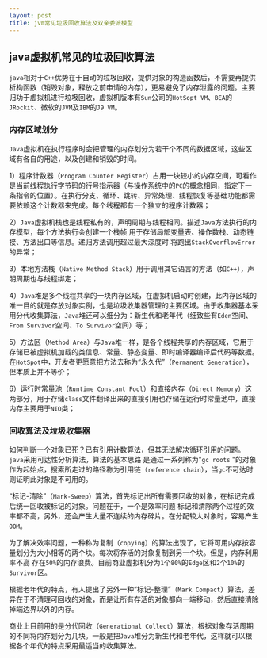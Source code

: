 ```yaml
---
layout: post
title: jvm常见垃圾回收算法及双亲委派模型
---
```

## java虚拟机常见的垃圾回收算法

`java`相对于`C++`优势在于自动的垃圾回收，提供对象的构造函数后，不需要再提供析构函数（销毁对象，释放之前申请的内存），更易避免了内存泄露的问题。主要归功于虚拟机进行垃圾回收，虚拟机版本有`Sun`公司的`HotSopt VM`、`BEA`的`JRockit`、微软的`JVM`及`IBM`的`J9 VM`。

### 内存区域划分

`Java`虚拟机在执行程序时会把管理的内存划分为若干个不同的数据区域，这些区域有各自的用途，以及创建和销毁的时间。

1）程序计数器（`Program Counter Register`）占用一块较小的内存空间，可看作是当前线程执行字节码的行号指示器（与操作系统中的`PC`的概念相同，指定下一条指令的位置）。在执行分支、循环、跳转、异常处理、线程恢复等基础功能都需要依赖这个计数器来完成。每个线程都有一个独立的程序计数器；

2）`Java`虚拟机栈也是线程私有的，声明周期与线程相同。描述`Java`方法执行的内存模型，每个方法执行会创建一个栈帧 用于存储局部变量表、操作数栈、动态链接、方法出口等信息。递归方法调用超过最大深度时 将跑出`StackOverflowError`的异常；

3）本地方法栈（`Native Method Stack`）用于调用其它语言的方法（如`C++`），声明周期也与线程绑定；

4）`Java`堆是多个线程共享的一块内存区域，在虚拟机启动时创建，此内存区域的唯一目的就是存放对象实例，也是垃圾收集器管理的主要区域。由于收集器基本采用分代收集算法，`Java`堆还可以细分为：新生代和老年代（细致些有`Eden`空间、`From Survivor`空间、`To Survivor`空间）等；

5）方法区（`Method Area`）与`Java`堆一样，是各个线程共享的内存区域，它用于存储已被虚拟机加载的类信息、常量、静态变量、即时编译器编译后代码等数据。在`HotSpot`中，开发者更愿意把方法去称为“永久代”（`Permanent Generation`），但本质上并不等价；

6）运行时常量池（`Runtime Constant Pool`）和直接内存（`Direct Memory`）这两部分，用于存储`class`文件翻译出来的直接引用也存储在运行时常量池中，直接内存主要用于`NIO`类；

### 回收算法及垃圾收集器

如何判断一个对象已死？已有引用计数算法，但其无法解决循环引用的问题。`java`采用可达性分析算法，算法的基本思路 是通过一系列称为"`gc roots` "的对象作为起始点，搜索所走过的路径称为引用链（`reference chain`），当`gc`不可达时 则证明此对象是不可用的。

“标记-清除”（`Mark-Sweep`）算法，首先标记出所有需要回收的对象，在标记完成后统一回收被标记的对象。问题在于，一个是效率问题 标记和清除两个过程的效率都不高，另外，还会产生大量不连续的内存碎片。在分配较大对象时，容易产生`OOM`。

为了解决效率问题，一种称为复制（`copying`）的算法出现了，它将可用内存按容量划分为大小相等的两个块。每次将存活的对象复制到另一个块。但是，内存利用率不高 存在`50%`的内存浪费。目前商业虚拟机分为`1`个`80%`的`Edge`区和`2`个`10%`的`Survivor`区。

根据老年代的特点，有人提出了另外一种“标记-整理”（`Mark Compact`）算法，差异在于不清理可回收的对象，而是让所有存活的对象都向一端移动，然后直接清除掉端边界以外的内存。

商业上目前用的是分代回收（`Generational Collect`）算法，根据对象存活周期的不同将内存划分为几块。一般是把`Java`堆分为新生代和老年代，这样就可以根据各个年代的特点采用最适当的收集算法。













